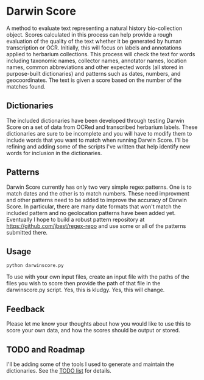 # Darwin Score

A method to evaluate text representing a natural history bio-collection object. Scores calculated in this process can help provide a rough evaluation of the quality of the text whether it be generated by human transcription or OCR. Initially, this will focus on labels and annotations applied to herbarium collections. This process will check the text for words including taxonomic names, collector names, annotator names, location names, common abbreviations and other expected words (all stored in purpose-built dictionaries) and patterns such as dates, numbers, and geocoordinates. The text is given a score based on the number of the matches found.

## Dictionaries

The included dictionaries have been developed through testing Darwin Score on a set of data from OCRed and transcribed herbarium labels. These dictionaries are sure to be incomplete and you will have to modify them to include words that you want to match when running Darwin Score. I'll be refining and adding some of the scripts I've written that help identify new words for inclusion in the dictionaries.

## Patterns

Darwin Score currently has only two very simple regex patterns. One is to match dates and the other is to match numbers. These need improvment and other patterns need to be added to improve the accuracy of Darwin Score. In particular, there are many date formats that won't match the included pattern and no geolocation patterns have been added yet. Eventually I hope to build a robust pattern repository at https://github.com/jbest/regex-repo and use some or all of the patterns submitted there.


## Usage

	python darwinscore.py

To use with your own input files, create an input file with the paths of the files you wish to score then provide the path of that file in the darwinscore.py script. Yes, this is kludgy. Yes, this will change.

## Feedback

Please let me know your thoughts about how you would like to use this to score your own data, and how the scores should be output or stored.

## TODO and Roadmap

I'll be adding some of the tools I used to generate and maintain the dictionaries. See the [TODO list](/TODO.md) for details.
